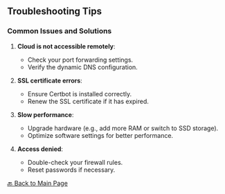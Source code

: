 ## Troubleshooting Tips

### Common Issues and Solutions
1. **Cloud is not accessible remotely**:
   - Check your port forwarding settings.
   - Verify the dynamic DNS configuration.

2. **SSL certificate errors**:
   - Ensure Certbot is installed correctly.
   - Renew the SSL certificate if it has expired.

3. **Slow performance**:
   - Upgrade hardware (e.g., add more RAM or switch to SSD storage).
   - Optimize software settings for better performance.

4. **Access denied**:
   - Double-check your firewall rules.
   - Reset passwords if necessary.

[🔙 Back to Main Page](index.md#troubleshooting)
